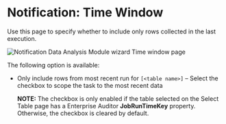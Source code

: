 # Notification: Time Window

Use this page to specify whether to include only rows collected in the last execution.

![Notification Data Analysis Module wizard Time window page](/img/product_docs/accessanalyzer/11.6/admin/analysis/notification/timewindow.webp)

The following option is available:

- Only include rows from most recent run for `[<table name>]` – Select the checkbox to scope the
  task to the most recent data

    **NOTE:** The checkbox is only enabled if the table selected on the Select Table page has a
    Enterprise Auditor **JobRunTimeKey** property. Otherwise, the checkbox is cleared by default.
